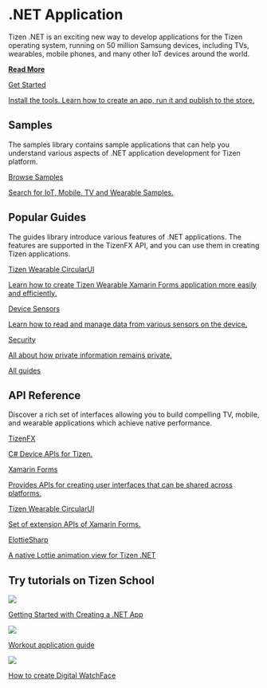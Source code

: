 # .NET Application

Tizen .NET is an exciting new way to develop applications for the Tizen operating system, running on 50 million Samsung devices, including TVs, wearables, mobile phones, and many other IoT devices around the world.

<a href="learn-about-dotnet" class="link-standalone"><strong>Read More</strong></a>

<div class="row cards-container-infra">
    <div class="col col-md-12">
        <a href="get-started" class="card card-infra card-highlighted h-100">
            <div class="card-body">
                <p class="h3 card-title">Get Started</p>
                <p class="card-text">Install the tools. Learn how to create an app, run it and publish to the store.</p>
            </div>
        </a>
    </div>
</div>

## Samples

The samples library contains sample applications that can help you understand various aspects of .NET application development for Tizen platform.

<div class="row cards-container-infra">
    <div class="col col-md-12">
        <a href="samples/account/overview" class="card card-infra card-neutral h-100">
            <div class="card-body">
                <p class="h3 card-title">Browse Samples</p>
                <p class="card-text card-full-text">Search for IoT, Mobile, TV and Wearable Samples.</p>
            </div>
        </a>
    </div>
</div>

## Popular Guides

The guides library introduce various features of .NET applications. The features are supported in the TizenFX API, and you can use them in creating Tizen applications.

<div class="row cards-container-infra">
    <div class="col col-6 col-xl-3">
        <a href="guides/libraries/wcircularui" class="card card-infra h-100">
            <div class="card-body">
                <p class="h3 card-title">Tizen Wearable CircularUI</p>
                <p class="card-text">Learn how to create Tizen Wearable Xamarin Forms application more easily and efficiently.</p>
            </div>
        </a>
    </div>
    <div class="col col-6 col-xl-3">
        <a href="guides/sensors/device-sensors" class="card card-infra h-100">
            <div class="card-body">
                <p class="h3 card-title">Device Sensors</p>
                <p class="card-text">Learn how to read and manage data from various sensors on the device.</p>
            </div>
        </a>
    </div>
    <div class="col col-6 col-xl-3">
        <a href="guides/security/overview" class="card card-infra h-100">
            <div class="card-body">
                <p class="h3 card-title">Security</p>
                <p class="card-text">All about how private information remains private.</p>
            </div>
        </a>
    </div>
    <div class="col col-6 col-xl-3">
        <a href="guides" class="card card-infra h-100">
            <div class="card-body d-flex flex-column justify-content-center">
                <p class="h3 card-title text-center m-0">All guides</p>
            </div>
        </a>
    </div>
</div>

## API Reference

Discover a rich set of interfaces allowing you to build compelling TV, mobile, and wearable applications which achieve native performance.

<div class="row cards-container-infra">
    <div class="col col-6 col-xl-3">
        <a href="api/TizenFX/" class="card card-infra h-100">
            <div class="card-body">
                <p class="h3 card-title">TizenFX</p>
                <p class="card-text">C# Device APIs for Tizen.</p>
            </div>
        </a>
    </div>
    <div class="col col-6 col-xl-3">
        <a href="https://docs.microsoft.com/en-us/dotnet/api/?view=xamarin-forms" class="card card-infra h-100">
            <div class="card-body">
                <p class="h3 card-title">Xamarin Forms</p>
                <p class="card-text">Provides APIs for creating user interfaces that can be shared across platforms.</p>
            </div>
        </a>
    </div>
    <div class="col col-6 col-xl-3">
        <a href="https://samsung.github.io/Tizen.CircularUI/api/index.html" class="card card-infra h-100">
            <div class="card-body">
                <p class="h3 card-title">Tizen Wearable CircularUI</p>
                <p class="card-text">Set of extension APIs of Xamarin Forms.</p>
            </div>
        </a>
    </div>
    <div class="col col-6 col-xl-3">
        <a href="https://github.com/TizenAPI/ElottieSharp" class="card card-infra h-100">
            <div class="card-body">
                <p class="h3 card-title">ElottieSharp</p>
                <p class="card-text">A native Lottie animation view for Tizen .NET</p>
            </div>
        </a>
    </div>
</div>

## Try tutorials on Tizen School

<div class="row cards-container-infra">
    <div class="col col-12 col-md-6 col-xl-4">
        <a href="https://tizenschool.org/tutorial/143/contents/1" target="_blank" class="card card-infra card-img-external h-100">
            <img class="card-img-top" src="https://s3-us-west-1.amazonaws.com/tizenschool/143/Getting_Started_Creating_NET.jpg">
            <div class="card-body">
                <p class="h5 card-title">Getting Started with Creating a .NET App</p>
            </div>
        </a>
    </div>
    <div class="col col-12 col-md-6 col-xl-4">
        <a href="https://tizenschool.org/tutorial/199/contents/1" target="_blank" class="card card-infra card-img-external h-100">
            <img class="card-img-top" src="https://s3-us-west-1.amazonaws.com/tizenschool/199/Workout_thumbnail.png">
            <div class="card-body">
                <p class="h5 card-title">Workout application guide</p>
            </div>
        </a>
    </div>
    <div class="col col-12 col-md-6 col-xl-4">
        <a href="https://tizenschool.org/tutorial/147/contents/1" target="_blank" class="card card-infra card-img-external h-100">
            <img class="card-img-top" src="https://s3-us-west-1.amazonaws.com/tizenschool/147/tn-watchface.png">
            <div class="card-body">
                <p class="h5 card-title">How to create Digital WatchFace</p>
            </div>
        </a>
    </div>
</div>
